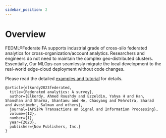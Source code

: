 ```yaml
---
sidebar_position: 2
---
```



# Overview


FEDML®Federate FA supports industrial grade of cross-silo federated analytics for cross-organization/account analytics. 
Researchers and engineers do not need to maintain the complex geo-distributed clusters.
Essentially, Our MLOps can seamlessly migrate the local development to the real-world edge-cloud deployment without code changes. 

Please read the detailed [examples and tutorial](./example/example.md) for details.




```
@article{elkordy2023federated,
  title={Federated analytics: A survey},
  author={Elkordy, Ahmed Roushdy and Ezzeldin, Yahya H and Han, Shanshan and Sharma, Shantanu and He, Chaoyang and Mehrotra, Sharad and Avestimehr, Salman and others},
  journal={APSIPA Transactions on Signal and Information Processing},
  volume={12},
  number={1},
  year={2023},
  publisher={Now Publishers, Inc.}
}
```


